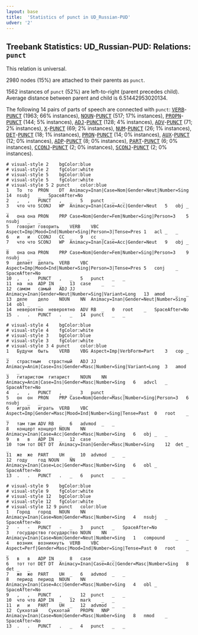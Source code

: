 ```yaml
---
layout: base
title:  'Statistics of punct in UD_Russian-PUD'
udver: '2'
---
```


## Treebank Statistics: UD_Russian-PUD: Relations: `punct`

This relation is universal.

2980 nodes (15%) are attached to their parents as `punct`.

1562 instances of `punct` (52%) are left-to-right (parent precedes child).
Average distance between parent and child is 6.51442953020134.

The following 14 pairs of parts of speech are connected with `punct`: <tt><a href="ru_pud-pos-VERB.html">VERB</a></tt>-<tt><a href="ru_pud-pos-PUNCT.html">PUNCT</a></tt> (1963; 66% instances), <tt><a href="ru_pud-pos-NOUN.html">NOUN</a></tt>-<tt><a href="ru_pud-pos-PUNCT.html">PUNCT</a></tt> (517; 17% instances), <tt><a href="ru_pud-pos-PROPN.html">PROPN</a></tt>-<tt><a href="ru_pud-pos-PUNCT.html">PUNCT</a></tt> (144; 5% instances), <tt><a href="ru_pud-pos-ADJ.html">ADJ</a></tt>-<tt><a href="ru_pud-pos-PUNCT.html">PUNCT</a></tt> (128; 4% instances), <tt><a href="ru_pud-pos-ADV.html">ADV</a></tt>-<tt><a href="ru_pud-pos-PUNCT.html">PUNCT</a></tt> (71; 2% instances), <tt><a href="ru_pud-pos-X.html">X</a></tt>-<tt><a href="ru_pud-pos-PUNCT.html">PUNCT</a></tt> (69; 2% instances), <tt><a href="ru_pud-pos-NUM.html">NUM</a></tt>-<tt><a href="ru_pud-pos-PUNCT.html">PUNCT</a></tt> (26; 1% instances), <tt><a href="ru_pud-pos-DET.html">DET</a></tt>-<tt><a href="ru_pud-pos-PUNCT.html">PUNCT</a></tt> (18; 1% instances), <tt><a href="ru_pud-pos-PRON.html">PRON</a></tt>-<tt><a href="ru_pud-pos-PUNCT.html">PUNCT</a></tt> (14; 0% instances), <tt><a href="ru_pud-pos-AUX.html">AUX</a></tt>-<tt><a href="ru_pud-pos-PUNCT.html">PUNCT</a></tt> (12; 0% instances), <tt><a href="ru_pud-pos-ADP.html">ADP</a></tt>-<tt><a href="ru_pud-pos-PUNCT.html">PUNCT</a></tt> (8; 0% instances), <tt><a href="ru_pud-pos-PART.html">PART</a></tt>-<tt><a href="ru_pud-pos-PUNCT.html">PUNCT</a></tt> (6; 0% instances), <tt><a href="ru_pud-pos-CCONJ.html">CCONJ</a></tt>-<tt><a href="ru_pud-pos-PUNCT.html">PUNCT</a></tt> (2; 0% instances), <tt><a href="ru_pud-pos-SCONJ.html">SCONJ</a></tt>-<tt><a href="ru_pud-pos-PUNCT.html">PUNCT</a></tt> (2; 0% instances).


~~~ conllu
# visual-style 2	bgColor:blue
# visual-style 2	fgColor:white
# visual-style 5	bgColor:blue
# visual-style 5	fgColor:white
# visual-style 5 2 punct	color:blue
1	То	то	PRON	DT	Animacy=Inan|Case=Nom|Gender=Neut|Number=Sing	14	nsubj	_	SpaceAfter=No
2	,	,	PUNCT	,	_	5	punct	_	_
3	что	что	SCONJ	WP	Animacy=Inan|Case=Acc|Gender=Neut	5	obj	_	_
4	она	она	PRON	PRP	Case=Nom|Gender=Fem|Number=Sing|Person=3	5	nsubj	_	_
5	говорит	говорить	VERB	VBC	Aspect=Imp|Mood=Ind|Number=Sing|Person=3|Tense=Pres	1	acl	_	_
6	и	и	CCONJ	CC	_	9	cc	_	_
7	что	что	SCONJ	WP	Animacy=Inan|Case=Acc|Gender=Neut	9	obj	_	_
8	она	она	PRON	PRP	Case=Nom|Gender=Fem|Number=Sing|Person=3	9	nsubj	_	_
9	делает	делать	VERB	VBC	Aspect=Imp|Mood=Ind|Number=Sing|Person=3|Tense=Pres	5	conj	_	SpaceAfter=No
10	,	,	PUNCT	,	_	5	punct	_	_
11	на	на	ADP	IN	_	13	case	_	_
12	самом	самый	ADJ	JJ	Animacy=Inan|Gender=Neut|Number=Sing|Variant=Long	13	amod	_	_
13	деле	дело	NOUN	NN	Animacy=Inan|Gender=Neut|Number=Sing	14	obl	_	_
14	невероятно	невероятно	ADV	RB	_	0	root	_	SpaceAfter=No
15	.	.	PUNCT	.	_	14	punct	_	_

~~~


~~~ conllu
# visual-style 4	bgColor:blue
# visual-style 4	fgColor:white
# visual-style 3	bgColor:blue
# visual-style 3	fgColor:white
# visual-style 3 4 punct	color:blue
1	Будучи	быть	VERB	VBG	Aspect=Imp|VerbForm=Part	3	cop	_	_
2	страстным	страстный	ADJ	JJ	Animacy=Anim|Case=Ins|Gender=Masc|Number=Sing|Variant=Long	3	amod	_	_
3	гитаристом	гитарист	NOUN	NN	Animacy=Anim|Case=Ins|Gender=Masc|Number=Sing	6	advcl	_	SpaceAfter=No
4	,	,	PUNCT	,	_	3	punct	_	_
5	он	он	PRON	PRP	Case=Nom|Gender=Masc|Number=Sing|Person=3	6	nsubj	_	_
6	играл	играть	VERB	VBC	Aspect=Imp|Gender=Masc|Mood=Ind|Number=Sing|Tense=Past	0	root	_	_
7	там	там	ADV	RB	_	6	advmod	_	_
8	концерт	концерт	NOUN	NN	Animacy=Inan|Case=Acc|Gender=Masc|Number=Sing	6	obj	_	_
9	в	в	ADP	IN	_	12	case	_	_
10	том	тот	DET	DT	Animacy=Inan|Gender=Masc|Number=Sing	12	det	_	_
11	же	же	PART	UH	_	10	advmod	_	_
12	году	год	NOUN	NN	Animacy=Inan|Case=Loc|Gender=Masc|Number=Sing	6	obl	_	SpaceAfter=No
13	.	.	PUNCT	.	_	6	punct	_	_

~~~


~~~ conllu
# visual-style 9	bgColor:blue
# visual-style 9	fgColor:white
# visual-style 12	bgColor:blue
# visual-style 12	fgColor:white
# visual-style 12 9 punct	color:blue
1	Город	город	NOUN	NN	Animacy=Inan|Case=Nom|Gender=Masc|Number=Sing	4	nsubj	_	SpaceAfter=No
2	-	-	PUNCT	-	_	3	punct	_	SpaceAfter=No
3	государство	государство	NOUN	NN	Animacy=Inan|Case=Nom|Gender=Neut|Number=Sing	1	compound	_	_
4	возник	возникнуть	VERB	VBC	Aspect=Perf|Gender=Masc|Mood=Ind|Number=Sing|Tense=Past	0	root	_	_
5	в	в	ADP	IN	_	8	case	_	_
6	тот	тот	DET	DT	Animacy=Inan|Case=Acc|Gender=Masc|Number=Sing	8	det	_	_
7	же	же	PART	UH	_	6	advmod	_	_
8	период	период	NOUN	NN	Animacy=Inan|Case=Acc|Gender=Masc|Number=Sing	4	obl	_	SpaceAfter=No
9	,	,	PUNCT	,	_	12	punct	_	_
10	что	что	ADP	IN	_	12	mark	_	_
11	и	и	PART	UH	_	12	advmod	_	_
12	Сукхотай	Сукхотай	PROPN	NNP	Animacy=Inan|Case=Nom|Gender=Masc|Number=Sing	8	nmod	_	SpaceAfter=No
13	.	.	PUNCT	.	_	4	punct	_	_

~~~



